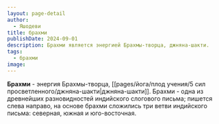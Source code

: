 ```yaml
---
layout: page-detail
author:
  - Яшодеви
title: брахми
publishDate: 2024-09-01
description: Брахми является энергией Брахмы-творца, джняна-шакти.
tags:
  - брахми
image:
---
```

**Брахми** - энергия Брахмы-творца, [[pages/йога/плод учения/5 сил просветленного/джняна-шакти|джняна-шакти]]. Брахми - одна из древнейших разновидностей индийского слогового письма; пишется слева направо, на основе брахми сложились три ветви индийского письма: северная, южная и юго-восточная.

